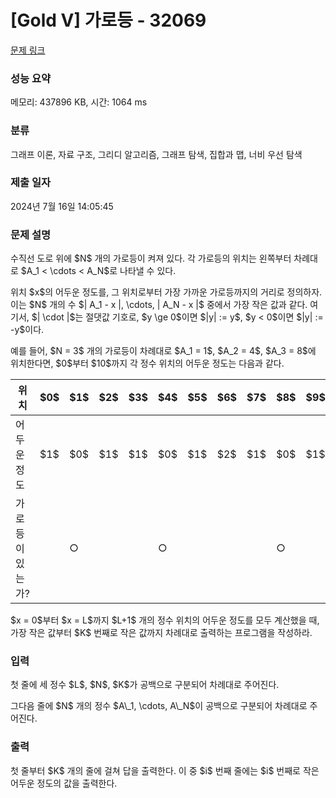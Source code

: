 # [Gold V] 가로등 - 32069 

[문제 링크](https://www.acmicpc.net/problem/32069) 

### 성능 요약

메모리: 437896 KB, 시간: 1064 ms

### 분류

그래프 이론, 자료 구조, 그리디 알고리즘, 그래프 탐색, 집합과 맵, 너비 우선 탐색

### 제출 일자

2024년 7월 16일 14:05:45

### 문제 설명

<p>수직선 도로 위에 $N$ 개의 가로등이 켜져 있다. 각 가로등의 위치는 왼쪽부터 차례대로 $A_1 < \cdots < A_N$로 나타낼 수 있다.</p>

<p>위치 $x$의 어두운 정도를, 그 위치로부터 가장 가까운 가로등까지의 거리로 정의하자. 이는 $N$ 개의 수 $| A_1 - x |, \cdots, | A_N - x |$ 중에서 가장 작은 값과 같다. 여기서, $| \cdot |$는 절댓값 기호로, $y \ge 0$이면 $|y| := y$, $y < 0$이면 $|y| := -y$이다.</p>

<p>예를 들어, $N = 3$ 개의 가로등이 차례대로 $A_1 = 1$, $A_2 = 4$, $A_3 = 8$에 위치한다면, $0$부터 $10$까지 각 정수 위치의 어두운 정도는 다음과 같다.</p>

<table class="table table-bordered">
	<thead>
		<tr>
			<th>위치</th>
			<th>$0$</th>
			<th>$1$</th>
			<th>$2$</th>
			<th>$3$</th>
			<th>$4$</th>
			<th>$5$</th>
			<th>$6$</th>
			<th>$7$</th>
			<th>$8$</th>
			<th>$9$</th>
			<th>$10$</th>
		</tr>
	</thead>
	<tbody>
		<tr>
			<td>어두운 정도</td>
			<td>$1$</td>
			<td>$0$</td>
			<td>$1$</td>
			<td>$1$</td>
			<td>$0$</td>
			<td>$1$</td>
			<td>$2$</td>
			<td>$1$</td>
			<td>$0$</td>
			<td>$1$</td>
			<td>$2$</td>
		</tr>
		<tr>
			<td>가로등이 있는가?</td>
			<td> </td>
			<td>○</td>
			<td> </td>
			<td> </td>
			<td>○</td>
			<td> </td>
			<td> </td>
			<td> </td>
			<td>○</td>
			<td> </td>
			<td> </td>
		</tr>
	</tbody>
</table>

<p>$x = 0$부터 $x = L$까지 $L+1$ 개의 정수 위치의 어두운 정도를 모두 계산했을 때, 가장 작은 값부터 $K$ 번째로 작은 값까지 차례대로 출력하는 프로그램을 작성하라.</p>

### 입력 

 <p>첫 줄에 세 정수 $L$, $N$, $K$가 공백으로 구분되어 차례대로 주어진다.</p>

<p>그다음 줄에 $N$ 개의 정수 $A\_1, \cdots, A\_N$이 공백으로 구분되어 차례대로 주어진다.</p>

### 출력 

 <p>첫 줄부터 $K$ 개의 줄에 걸쳐 답을 출력한다. 이 중 $i$ 번째 줄에는 $i$ 번째로 작은 어두운 정도의 값을 출력한다.</p>

